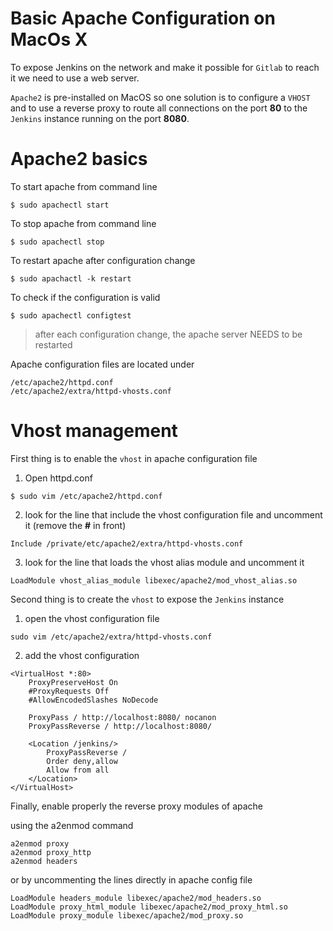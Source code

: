 # Basic Apache Configuration on MacOs X

To expose Jenkins on the  network and make it possible for ```Gitlab``` to reach it we need to use a web server.

```Apache2``` is pre-installed on MacOS so one solution is to configure a ```VHOST``` and to use a reverse proxy to route  all connections on the port **80** to the ```Jenkins``` instance running on the port **8080**.

Apache2 basics
==== 

To start apache from command line 
```
$ sudo apachectl start
```

To stop apache from command line
```
$ sudo apachectl stop
```

To restart apache after configuration change
```
$ sudo apachactl -k restart
```

To check if the configuration is valid
```
$ sudo apachectl configtest
```
> after each configuration change, the apache server NEEDS to be restarted

Apache configuration files are located under
```
/etc/apache2/httpd.conf
/etc/apache2/extra/httpd-vhosts.conf
```

Vhost management
===

First thing is to enable the ```vhost``` in apache configuration file

1. Open httpd.conf
```
$ sudo vim /etc/apache2/httpd.conf
```
2. look for the line that include the vhost configuration file and uncomment it (remove the **#** in front)
```
Include /private/etc/apache2/extra/httpd-vhosts.conf
```
3. look for the line that loads the vhost alias module and uncomment it
```
LoadModule vhost_alias_module libexec/apache2/mod_vhost_alias.so
```  

Second thing is to create the ```vhost``` to expose the ```Jenkins``` instance

1. open the vhost configuration file
```
sudo vim /etc/apache2/extra/httpd-vhosts.conf
```
2. add the vhost configuration
```
<VirtualHost *:80>
    ProxyPreserveHost On
    #ProxyRequests Off
    #AllowEncodedSlashes NoDecode
   
    ProxyPass / http://localhost:8080/ nocanon
    ProxyPassReverse / http://localhost:8080/

    <Location /jenkins/>
        ProxyPassReverse /
        Order deny,allow
        Allow from all
    </Location>
</VirtualHost>
```
  

Finally, enable properly the reverse proxy modules of apache

using the a2enmod command
```
a2enmod proxy
a2enmod proxy_http
a2enmod headers
```
or by uncommenting the lines directly in apache config file
```
LoadModule headers_module libexec/apache2/mod_headers.so
LoadModule proxy_html_module libexec/apache2/mod_proxy_html.so
LoadModule proxy_module libexec/apache2/mod_proxy.so
```
